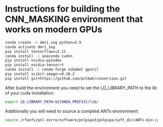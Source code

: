 # Instructions for building the CNN_MASKING environment that works on modern GPUs

```bash
conda create -n dmri_seg python=3.9
conda activate dmri_seg
pip install tensorflow==2.11
conda install -c anaconda cudnn
pip install nvidia-pyindex
pip install nvidia-tensorrt
conda install -c conda-forge nibabel gputil
pip install scikit-image>=0.16.2
pip install git+https://github.com/pnlbwh/conversion.git

```

After build the environment you need to set the LD_LIBRARY_PATH to the lib of your cuda installation:

```bash
export LD_LIBRARY_PATH=${CONDA_PREFIX}/lib/
```

Additionally you will need to source a compiled ANTs environment:

```bash
source /rfanfs/pnl-zorro/software/pnlpipe3/pnlpipe/soft_dir/ANTs-bin-ca32228/env.sh
```
